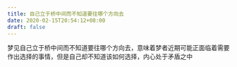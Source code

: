 ```yaml
---
title: 自己立于桥中间而不知道要往哪个方向去
date: 2020-02-15T20:54:12+08:00
draft: false
---
```


梦见自己立于桥中间而不知道要往哪个方向去，意味着梦者近期可能正面临着需要作出选择的事情，但是自己却不知道该如何选择，内心处于矛盾之中